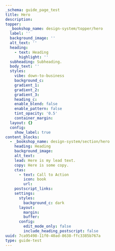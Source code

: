 ```yaml
---
_schema: guide_page_test
title: Hero
description:
topper:
  _bookshop_name: design-system/topper/hero
  label: ''
  background_image: ''
  alt_text: ''
  heading:
    - text: Heading
      highlight: ''
  subheading: Subheading.
  body_text: ''
  styles:
    vibe: down-to-business
    background_c:
    gradient_1:
    gradient_2:
    gradient_3:
    heading_c:
    enable_blend: false
    enable_pattern: false
    tint_opacity: '0.5'
    container_margin:
  layout: {}
  config:
    show_label: true
content_blocks:
  - _bookshop_name: design-system/section/hero
    heading: Heading
    background_image:
    alt_text:
    lead: Here is my lead text.
    copy: Here is some copy.
    ctas:
      - text: Call to Action
        icon: book
        url:
    postscript_links:
    settings:
      styles:
        background_c: dark
      layout:
        margin:
        buffer:
      config:
        edit_mode_only: false
        include_heading_postscript: false
uuid: 7ca95498-11f0-40ad-8638-ffc3385b767a
type: guide-test
---
```

